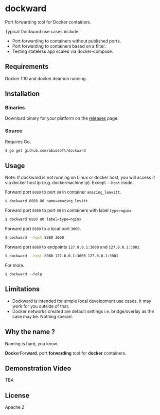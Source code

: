 # dockward 

Port forwarding tool for Docker containers. 

Typical Dockward use cases include:
* Port forwarding to containers without published ports.
* Port forwarding to containers based on a filter.
* Testing stateless app scaled via docker-compose.

## Requirements
Docker 1.10 and docker deamon running.

## Installation

### Binaries
Download binary for your platform on the [releases](https://github.com/abiosoft/dockward/releases) page.

### Source
Requires Go.
```sh
$ go get github.com/abiosoft/dockward
```

## Usage
Note: If dockward is not running on Linux or docker host, you will access it via docker host ip (e.g. dockermachine ip). Except `--host` mode.

Forward port `8080` to port `80` in container `amazing_leavitt`.
```sh
$ dockward 8080 80 name=amazing_levitt
```
Forward port `8080` to port `80` in containers with label `type=nginx`.
```sh
$ dockward 8080 80 label=type=nginx
```
Forward port `8080` to a local port `3000`.
```sh
$ dockward --host 8080 3000
```
Forward port `8080` to endpoints `127.0.0.1:3000` and `127.0.0.1:3001`.
```sh
$ dockward --host 8080 127.0.0.1:3000 127.0.0.1:3001
```
For more.
```
$ dockward --help
```

## Limitations
* Dockward is intended for simple local development use cases. It may work for you outside of that.
* Docker networks created are default settings i.e. bridge/overlay as the case may be. Nothing special.

## Why the name ?
Naming is hard, you know.

**Dock**erFor**ward**, port **forwarding** tool for **docker** containers.

## Demonstration Video
TBA

## License
Apache 2